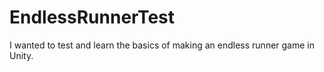 # EndlessRunnerTest
I wanted to test and learn the basics of making an endless runner game in Unity.
